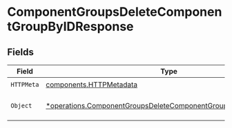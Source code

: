# ComponentGroupsDeleteComponentGroupByIDResponse


## Fields

| Field                                                                                                                                             | Type                                                                                                                                              | Required                                                                                                                                          | Description                                                                                                                                       |
| ------------------------------------------------------------------------------------------------------------------------------------------------- | ------------------------------------------------------------------------------------------------------------------------------------------------- | ------------------------------------------------------------------------------------------------------------------------------------------------- | ------------------------------------------------------------------------------------------------------------------------------------------------- |
| `HTTPMeta`                                                                                                                                        | [components.HTTPMetadata](../../models/components/httpmetadata.md)                                                                                | :heavy_check_mark:                                                                                                                                | N/A                                                                                                                                               |
| `Object`                                                                                                                                          | [*operations.ComponentGroupsDeleteComponentGroupByIDResponseBody](../../models/operations/componentgroupsdeletecomponentgroupbyidresponsebody.md) | :heavy_minus_sign:                                                                                                                                | The request has succeeded.                                                                                                                        |